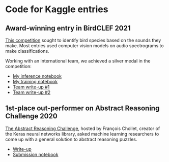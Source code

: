 # Code for Kaggle entries

## Award-winning entry in BirdCLEF 2021

[This competition](https://www.kaggle.com/c/birdclef-2021) sought to identify bird species based on the sounds they make. Most entries used computer vision models on audio spectrograms to make classifications.

Working with an international team, we achieved a silver medal in the competition:

* [My inference notebook](https://www.kaggle.com/code/philipkd/inference-with-secondary-labels-0-995/)
* [My training notebook](https://colab.research.google.com/drive/1We8KBbEr9qLt82E0R5yLmPgj88lCZEAA)
* [Team write-up #1](https://www.kaggle.com/competitions/birdclef-2021/discussion/243343)
* [Team write-up #2](https://www.kaggle.com/competitions/birdclef-2021/discussion/243671)

## 1st-place out-performer on Abstract Reasoning Challenge 2020

[The Abstract Reasoning Challenge](https://www.kaggle.com/competitions/abstraction-and-reasoning-challenge), hosted by François Chollet, creator of the Keras neural networks library, asked machine learning researchers to come up with a general solution to abstract reasoning puzzles.

* [Write-up](https://www.kaggle.com/c/abstraction-and-reasoning-challenge/discussion/234352)
* [Submission notebook](https://www.kaggle.com/code/philipkd/arc-late-submission-1st-and-3rd-place-ensemble/notebook)